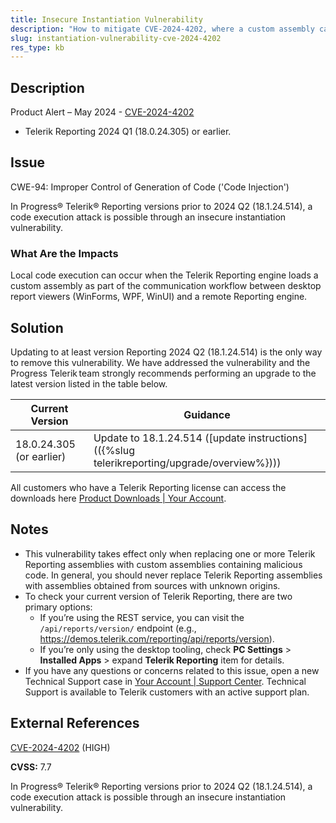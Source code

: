 ```yaml
---
title: Insecure Instantiation Vulnerability
description: "How to mitigate CVE-2024-4202, where a custom assembly can be loaded when communicating with remote Reporting engine in an unpatched version of Telerik Reporting."
slug: instantiation-vulnerability-cve-2024-4202
res_type: kb
---
```


## Description

Product Alert – May 2024 - [CVE-2024-4202](https://www.cve.org/CVERecord?id=CVE-2024-4202)

- Telerik Reporting 2024 Q1 (18.0.24.305) or earlier.

## Issue

CWE-94: Improper Control of Generation of Code ('Code Injection')

In Progress® Telerik® Reporting versions prior to 2024 Q2 (18.1.24.514), a code execution attack is possible through an insecure instantiation vulnerability.

### What Are the Impacts

Local code execution can occur when the Telerik Reporting engine loads a custom assembly as part of the communication workflow between desktop report viewers (WinForms, WPF, WinUI) and a remote Reporting engine.

## Solution

Updating to at least version Reporting 2024 Q2 (18.1.24.514) is the only way to remove this vulnerability. We have addressed the vulnerability and the Progress Telerik team strongly recommends performing an upgrade to the latest version listed in the table below.

| Current Version | Guidance |
|-----------------|----------|
| 18.0.24.305 (or earlier) | Update to 18.1.24.514 ([update instructions](({%slug telerikreporting/upgrade/overview%}))) |

All customers who have a Telerik Reporting license can access the downloads here [Product Downloads | Your Account](https://www.telerik.com/account/downloads/product-download?product=REPORTING).

## Notes

- This vulnerability takes effect only when replacing one or more Telerik Reporting assemblies with custom assemblies containing malicious code. In general, you should never replace Telerik Reporting assemblies with assemblies obtained from sources with unknown origins.
- To check your current version of Telerik Reporting, there are two primary options:
	+ If you’re using the REST service, you can visit the `/api/reports/version/` endpoint (e.g., https://demos.telerik.com/reporting/api/reports/version).
	+ If you’re only using the desktop tooling, check **PC Settings** > **Installed Apps** > expand **Telerik Reporting** item for details.
- If you have any questions or concerns related to this issue, open a new Technical Support case in [Your Account | Support Center](https://www.telerik.com/account/support-center/contact-us/). Technical Support is available to Telerik customers with an active support plan.

## External References

[CVE-2024-4202](https://www.cve.org/CVERecord?id=CVE-2024-4202) (HIGH)

**CVSS:** 7.7

In Progress® Telerik® Reporting versions prior to 2024 Q2 (18.1.24.514), a code execution attack is possible through an insecure instantiation vulnerability.
